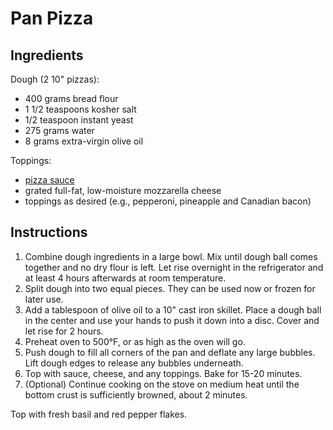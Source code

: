 # Pan Pizza

## Ingredients

Dough (2 10" pizzas):
- 400 grams bread flour
- 1 1/2 teaspoons kosher salt
- 1/2 teaspoon instant yeast
- 275 grams water
- 8 grams extra-virgin olive oil

Toppings:
- [pizza sauce](pizza-sauce.md)
- grated full-fat, low-moisture mozzarella cheese
- toppings as desired (e.g., pepperoni, pineapple and Canadian bacon)

## Instructions

1. Combine dough ingredients in a large bowl. Mix until dough ball comes together and no dry flour is left. Let rise overnight in the refrigerator and at least 4 hours afterwards at room temperature.
2. Split dough into two equal pieces. They can be used now or frozen for later use.
3. Add a tablespoon of olive oil to a 10" cast iron skillet. Place a dough ball in the center and use your hands to push it down into a disc. Cover and let rise for 2 hours.
4. Preheat oven to 500°F, or as high as the oven will go.
5. Push dough to fill all corners of the pan and deflate any large bubbles. Lift dough edges to release any bubbles underneath.
6. Top with sauce, cheese, and any toppings. Bake for 15-20 minutes.
7. (Optional) Continue cooking on the stove on medium heat until the bottom crust is sufficiently browned, about 2 minutes.

Top with fresh basil and red pepper flakes.
